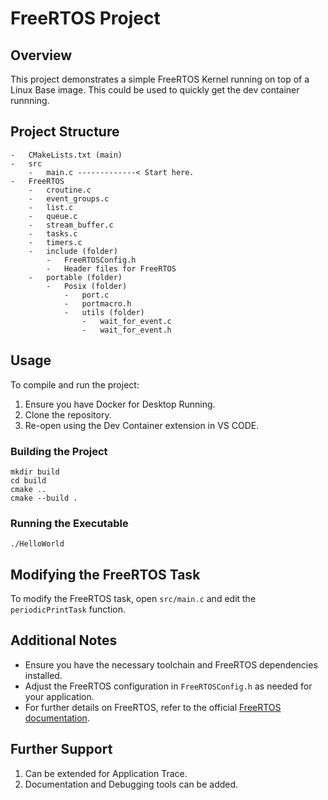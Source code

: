 
# FreeRTOS Project

## Overview

This project demonstrates a simple FreeRTOS Kernel running on top of a Linux Base image. This could be used to quickly get the dev container runnning.

## Project Structure

```
-   CMakeLists.txt (main)
-   src
    -   main.c -------------< Start here.
-   FreeRTOS
    -   croutine.c
    -   event_groups.c
    -   list.c
    -   queue.c
    -   stream_buffer.c
    -   tasks.c
    -   timers.c
    -   include (folder)
        -   FreeRTOSConfig.h
        -   Header files for FreeRTOS
    -   portable (folder)
        -   Posix (folder)
            -   port.c
            -   portmacro.h
            -   utils (folder)
                -   wait_for_event.c
                -   wait_for_event.h
```

## Usage
To compile and run the project:

1. Ensure you have Docker for Desktop Running.
2. Clone the repository.
3. Re-open using the Dev Container extension in VS CODE.

### Building the Project

```
mkdir build
cd build 
cmake .. 
cmake --build .
```


### Running the Executable
```
./HelloWorld
```

## Modifying the FreeRTOS Task
To modify the FreeRTOS task, open `src/main.c` and edit the `periodicPrintTask` function.

## Additional Notes
- Ensure you have the necessary toolchain and FreeRTOS dependencies installed.
- Adjust the FreeRTOS configuration in `FreeRTOSConfig.h` as needed for your application.
- For further details on FreeRTOS, refer to the official [FreeRTOS documentation](https://www.freertos.org/).

## Further Support

1. Can be extended for Application Trace.
2. Documentation and Debugging tools can be added.

